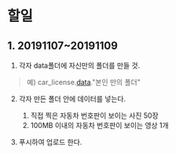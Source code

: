 # 할일
## 1. 20191107~20191109
1. 각자 data폴더에 자신만의 폴더를 만들 것.

> 예) car_license.[data](data/README.md)."본인 만의 폴더"

2. 각자 만든 폴더 안에 데이터를 넣는다.

    1. 직접 찍은 자동차 번호판이 보이는 사진 50장
    2. 100MB 이내의 자동차 번호판이 보이는 영상 1개

3. 푸시하여 업로드 한다.

